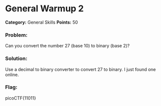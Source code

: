 # General Warmup 2
__Category:__ General Skills
__Points:__ 50

### Problem:

Can you convert the number 27 (base 10) to binary (base 2)?

### Solution:

Use a decimal to binary converter to convert 27 to binary. I just found one online.

### Flag:

picoCTF{11011}

